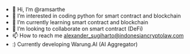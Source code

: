 - 👋 Hi, I’m @ramsarthe
- 👀 I’m interested in coding python for smart contract and blockchain
- 🌱 I’m currently learning smart contract and blockchain
- 💞️ I’m looking to collaborate on smart contract (DeFi)
- 📫 How to reach me alexander_sugiharto@indonesiancryptolaw.com
- :) Currently developing Warung.AI (AI Aggregator)

<!---
ramsarthe/ramsarthe is a ✨ special ✨ repository because its `README.md` (this file) appears on your GitHub profile.
You can click the Preview link to take a look at your changes.
--->

